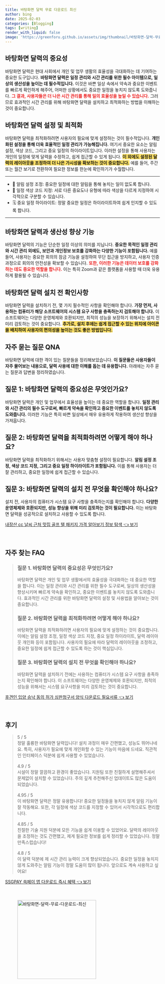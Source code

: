 ```yaml
---
title: 바탕화면 달력 무료 다운로드 최신
author: bing
date: 2025-02-03
categories: [Blogging]
tags: [writing]
render_with_liquid: false
image: 'https://greenforu.github.io/assets/img/thumbnail/바탕화면-달력-무료-다운로드-최신.webp'
---
```



<h2 id='바탕화면_달력의_중요성'>바탕화면 달력의 중요성</h2>

<p>바탕화면 달력은 현대 사회에서 개인 및 업무 생활의 효율성을 극대화하는 데 기여하는 중요한 도구입니다. <b>바탕화면 달력은 일정 관리와 시간 관리를 위한 필수 아이템으로, 일상의 생산성을 높이는 데 필수적입니다.</b> 이것은 바쁜 일상 속에서 약속과 중요한 이벤트를 빠르게 확인하게 해주어, 어떠한 상황에서도 중요한 일정을 놓치지 않도록 도와줍니다. <b><span style="color: #ee2323;">그 결과, 사용자들은 더 나은 시간 관리를 통해 일의 효율성을 높일 수 있습니다.</span></b> 그러므로 효과적인 시간 관리를 위해 바탕화면 달력을 설치하고 최적화하는 방법을 이해하는 것이 중요합니다.</p>

<h2 id='달력의_설정_및_최적화'>바탕화면 달력 설정 및 최적화</h2>

<p>바탕화면 달력을 최적화하려면 사용자의 필요에 맞게 설정하는 것이 필수적입니다. <b>개인화된 설정을 통해 더욱 효율적인 일정 관리가 가능해집니다.</b> 여기서 중요한 요소는 알림 설정, 색상 코드, 그리고 중요 일정의 하이라이트입니다. 이러한 설정을 통해 사용자는 개인의 일정에 맞게 달력을 수정하고, 쉽게 접근할 수 있게 됩니다. <b><span style="background-color: #ffe066;">이 외에도 설정된 달력의 레이아웃을 조정하여 더 나은 가시성을 확보하는 것이 중요합니다.</span></b> 예를 들어, 주간 또는 월간 보기로 전환하여 필요한 정보를 한눈에 확인하기가 수월합니다.</p>

<hr />

<ul>
    <li>🔔 알림 설정 조정: 중요한 일정에 대한 알림을 통해 놓치는 일이 없도록 합니다.</li>
    <li>🎨 일정 색상 코드 지정: 서로 다른 중요도나 유형에 따라 색상을 다르게 지정하여 시각적으로 구분할 수 있습니다.</li>
    <li>🗓️ 중요 일정 하이라이트: 정말 중요한 일정은 하이라이트하여 쉽게 인지할 수 있도록 합니다.</li>
</ul>

<hr />

<h2 id='생산성_향상을_위한_달력의_기능'>바탕화면 달력과 생산성 향상 기능</h2>

<p>바탕화면 달력의 기능은 단순한 일정 이상의 의미를 지닙니다. <b>중요한 목적인 일정 관리와 시간 관리 외에도, 보안과 개인정보 보호를 강화하는 다양한 기능이 포함됩니다.</b> 예를 들어, 사용자는 중요한 회의의 잠금 기능을 설정하여 무단 접근을 방지하고, 사용자 인증 과정으로 회의의 안전성을 확보할 수 있습니다. <b><span style="color: #ee2323;">또한, 이러한 기능은 데이터 보호를 강화하는 데도 중요한 역할을 합니다.</span></b> 이는 특히 Zoom과 같은 플랫폼을 사용할 때 더욱 유용하게 활용될 수 있습니다.</p>

<h2 id='설치_전_확인해야_할_사항'>바탕화면 달력 설치 전 확인사항</h2>

<p>바탕화면 달력을 설치하기 전, 몇 가지 필수적인 사항을 확인해야 합니다. <b>가장 먼저, 사용하는 컴퓨터가 해당 소프트웨어의 시스템 요구 사항을 충족하는지 검토해야 합니다.</b> 이 소프트웨어는 다양한 운영체제와 호환되지만, 최적의 성능을 보장하기 위해서는 설치 전 미리 검토하는 것이 중요합니다. <b><span style="background-color: #ffe066;">추가로, 설치 후에는 쉽게 접근할 수 있는 위치에 아이콘을 배치하여 사용자의 편의성을 높이는 것도 좋은 방법입니다.</span></b></p>

<h2 id='자주_묻는_질문_QNA'>자주 묻는 질문 QNA</h2>

<p>바탕화면 달력에 대한 격이 있는 질문들을 정리해보았습니다. <b>이 질문들은 사용자들이 자주 물어보는 내용으로, 달력 사용에 대한 이해를 돕는 데 유용합니다.</b> 아래에는 자주 묻는 질문과 답변을 정리하였습니다.</p>

<h2 id='질문_1'>질문 1: 바탕화면 달력의 중요성은 무엇인가요?</h2>

<p>바탕화면 달력은 개인 및 업무에서 효율성을 높이는 데 중요한 역할을 합니다. <b>일정 관리와 시간 관리의 필수 도구로써, 빠르게 약속을 확인하고 중요한 이벤트를 놓치지 않도록 도와줍니다.</b> 이러한 기능은 특히 바쁜 일상에서 매우 유용하게 작용하여 생산성 향상을 가져옵니다.</p>

<h2 id='질문_2'>질문 2: 바탕화면 달력을 최적화하려면 어떻게 해야 하나요?</h2>

<p>바탕화면 달력을 최적화하기 위해서는 사용자 맞춤형 설정이 필요합니다. <b>알림 설정 조정, 색상 코드 지정, 그리고 중요 일정 하이라이트가 포함됩니다.</b> 이를 통해 사용자는 더 잘 관리하고, 중요한 일정에 쉽게 접근할 수 있습니다.</p>

<h2 id='질문_3'>질문 3: 바탕화면 달력의 설치 전 무엇을 확인해야 하나요?</h2>

<p>설치 전, 사용자의 컴퓨터가 시스템 요구 사항을 충족하는지를 확인해야 합니다. <b>다양한 운영체제와 호환되지만, 성능 향상을 위해 미리 검토하는 것이 필요합니다.</b> 이는 바탕화면 달력을 성공적으로 설치하고 사용할 수 있도록 합니다.</p>


<p><a class="click-button" title="내장산 cc 날씨 근처 맛집 골프 텔 패키지 가격 알아보기 정보 탐색" href="https://greenforu.github.io/posts/%EB%82%B4%EC%9E%A5%EC%82%B0-cc-%EB%82%A0%EC%94%A8-%EA%B7%BC%EC%B2%98-%EB%A7%9B%EC%A7%91-%EA%B3%A8%ED%94%84-%ED%85%94-%ED%8C%A8%ED%82%A4%EC%A7%80-%EA%B0%80%EA%B2%A9-%EC%95%8C%EC%95%84%EB%B3%B4%EA%B8%B0-%EC%A0%95%EB%B3%B4-%ED%83%90%EC%83%89/" rel="dofollow">내장산 cc 날씨 근처 맛집 골프 텔 패키지 가격 알아보기 정보 탐색 👈 보기</a></p><br>
<h2 id='자주_찾는_FAQ'>자주 찾는 FAQ</h2>
<div itemscope="" itemtype="https://schema.org/FAQPage"> 
<blockquote> 
<div itemscope="" itemprop="mainEntity" itemtype="https://schema.org/Question"> 
<h3 itemprop="name">질문 1. 바탕화면 달력의 중요성은 무엇인가요?</h3> 
<div itemscope="" itemprop="acceptedAnswer" itemtype="https://schema.org/Answer"> 
<span itemprop="text"> 
<p>바탕화면 달력은 개인 및 업무 생활에서의 효율성을 극대화하는 데 중요한 역할을 합니다. 이는 일정 관리와 시간 관리를 위한 필수 도구로써, 일상의 생산성을 향상시키며 빠르게 약속을 확인하고, 중요한 이벤트를 놓치지 않도록 도와줍니다. 효과적인 시간 관리를 위한 바탕화면 달력의 설정 및 사용법을 알아보는 것이 중요합니다.</p> 
</span> 
</div> 
</div> 

<div itemscope="" itemprop="mainEntity" itemtype="https://schema.org/Question"> 
<h3 itemprop="name">질문 2. 바탕화면 달력을 최적화하려면 어떻게 해야 하나요?</h3> 
<div itemscope="" itemprop="acceptedAnswer" itemtype="https://schema.org/Answer"> 
<span itemprop="text"> 
<p>바탕화면 달력을 최적화하려면 사용자의 필요에 맞게 설정하는 것이 중요합니다. 이에는 알림 설정 조정, 일정 색상 코드 지정, 중요 일정 하이라이트, 달력 레이아웃 개인화 등이 포함됩니다. 사용자의 필요에 따라 달력의 레이아웃을 조정하고, 중요한 일정에 쉽게 접근할 수 있도록 하는 것이 핵심입니다.</p> 
</span> 
</div> 
</div> 

<div itemscope="" itemprop="mainEntity" itemtype="https://schema.org/Question"> 
<h3 itemprop="name">질문 3. 바탕화면 달력의 설치 전 무엇을 확인해야 하나요?</h3> 
<div itemscope="" itemprop="acceptedAnswer" itemtype="https://schema.org/Answer"> 
<span itemprop="text"> 
<p>바탕화면 달력을 설치하기 전에는 사용하는 컴퓨터가 시스템 요구 사항을 충족하는지 확인해야 합니다. 이 소프트웨어는 다양한 운영체제와 호환되지만, 최적의 성능을 위해서는 시스템 요구사항을 미리 검토하는 것이 중요합니다.</p> 
</span> 
</div> 
</div> 
</blockquote> 
</div>
<p><a class="click-button" title="후견인 입양 승낙 동의 허가 심판청구서 양식 다운로드 필요서류" href="https://greenforu.github.io/posts/%ED%9B%84%EA%B2%AC%EC%9D%B8-%EC%9E%85%EC%96%91-%EC%8A%B9%EB%82%99-%EB%8F%99%EC%9D%98-%ED%97%88%EA%B0%80-%EC%8B%AC%ED%8C%90%EC%B2%AD%EA%B5%AC%EC%84%9C-%EC%96%91%EC%8B%9D-%EB%8B%A4%EC%9A%B4%EB%A1%9C%EB%93%9C-%ED%95%84%EC%9A%94%EC%84%9C%EB%A5%98/" rel="dofollow">후견인 입양 승낙 동의 허가 심판청구서 양식 다운로드 필요서류 👈 보기</a></p><br>
<h2 id='후기'>후기</h2>
<div itemscope itemtype="https://schema.org/Product">
  <blockquote>
  <div itemprop="review" itemscope itemtype="https://schema.org/Review">
      <div itemprop="reviewRating" itemscope itemtype="https://schema.org/Rating"> <span itemprop="ratingValue">5</span> / <span itemprop="bestRating">5</span> </div>
      <span itemprop="reviewBody">정말 훌륭한 바탕화면 달력입니다! 설치 과정이 매우 간편했고, 성능도 뛰어나네요. 특히, 사용자가 필요에 맞게 개인화할 수 있는 기능이 마음에 드네요. 직관적인 인터페이스 덕분에 쉽게 사용할 수 있었습니다.</span>
  </div>
  <br>
  <div itemprop="review" itemscope itemtype="https://schema.org/Review">
      <div itemprop="reviewRating" itemscope itemtype="https://schema.org/Rating"> <span itemprop="ratingValue">4.9</span> / <span itemprop="bestRating">5</span> </div>
      <span itemprop="reviewBody">시설이 정말 깔끔하고 환경이 좋았습니다. 지원팀 또한 친절하게 설명해주셔서 문제없이 설치할 수 있었습니다. 주의 깊게 추천해주신 업데이트도 많은 도움이 되었습니다.</span>
  </div>
  <br>
  <div itemprop="review" itemscope itemtype="https://schema.org/Review">
      <div itemprop="reviewRating" itemscope itemtype="https://schema.org/Rating"> <span itemprop="ratingValue">4.95</span> / <span itemprop="bestRating">5</span> </div>
      <span itemprop="reviewBody">이 바탕화면 달력은 정말 유용합니다! 중요한 일정들을 놓치지 않게 알림 기능이 잘 작동해요. 또한, 각 일정에 색상 코드를 지정할 수 있어서 시각적으로도 편리합니다.</span>
  </div>
  <br>
  <div itemprop="review" itemscope itemtype="https://schema.org/Review">
      <div itemprop="reviewRating" itemscope itemtype="https://schema.org/Rating"> <span itemprop="ratingValue">4.85</span> / <span itemprop="bestRating">5</span> </div>
      <span itemprop="reviewBody">친절한 기술 지원 덕분에 모든 기능을 쉽게 이용할 수 있었어요. 달력의 레이아웃을 조정하는 것도 간편했고, 제게 필요한 정보를 쉽게 정리할 수 있었습니다. 정말 만족스럽습니다!</span>
  </div>
  <br>
  <div itemprop="review" itemscope itemtype="https://schema.org/Review">
      <div itemprop="reviewRating" itemscope itemtype="https://schema.org/Rating"> <span itemprop="ratingValue">4.8</span> / <span itemprop="bestRating">5</span> </div>
      <span itemprop="reviewBody">이 달력 덕분에 제 시간 관리 능력이 크게 향상되었습니다. 중요한 일정을 놓치지 않게 도와주는 알림 기능이 정말 도움이 많이 됩니다. 앞으로도 계속 사용하고 싶어요!</span>
  </div>
  </blockquote>
</div>
<p><a class="click-button" title="SSGPAY 쓱페이 앱 다운로드 즉시 혜택" href="https://greenforu.github.io/posts/SSGPAY-%EC%93%B1%ED%8E%98%EC%9D%B4-%EC%95%B1-%EB%8B%A4%EC%9A%B4%EB%A1%9C%EB%93%9C-%EC%A6%89%EC%8B%9C-%ED%98%9C%ED%83%9D/" rel="dofollow">SSGPAY 쓱페이 앱 다운로드 즉시 혜택 👈 보기</a></p><br>
<figure class="image"><img src="https://greenforu.github.io/assets/img/thumbnail/바탕화면-달력-무료-다운로드-최신.webp" alt="바탕화면-달력-무료-다운로드-최신" width="256" height="256"></figure>